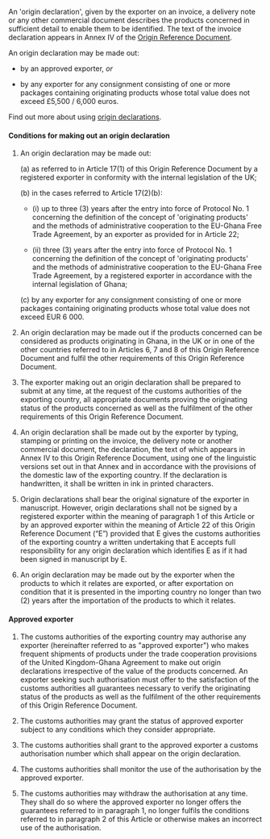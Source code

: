 An 'origin declaration', given by the exporter on an invoice, a delivery note or any other commercial document describes the products concerned in sufficient detail to enable them to be identified. The text of the invoice declaration appears in Annex IV of the [Origin Reference Document]({ord_url}).

An origin declaration may be made out:

- by an approved exporter, _or_

- by any exporter for any consignment consisting of one or more packages containing originating products whose total value does not exceed £5,500 / 6,000 euros.

Find out more about using [origin declarations](https://www.gov.uk/guidance/get-proof-of-origin-for-your-goods#origin-declaration).

#### Conditions for making out an origin declaration

1. An origin declaration may be made out:

    (a) as referred to in Article 17(1) of this Origin Reference Document by a registered exporter in conformity with the internal legislation of the UK;

    (b) in the cases referred to Article 17(2)(b):

      - (i) up to three (3) years after the entry into force of Protocol No. 1 concerning the definition of the concept of 'originating products' and the methods of administrative cooperation to the EU-Ghana Free Trade Agreement, by an exporter as provided for in Article 22;

      - (ii) three (3) years after the entry into force of Protocol No. 1 concerning the definition of the concept of 'originating products' and the methods of administrative cooperation to the EU-Ghana Free Trade Agreement, by a registered exporter in accordance with the internal legislation of Ghana;

    (c) by any exporter for any consignment consisting of one or more packages containing originating products whose total value does not exceed EUR 6 000.

2. An origin declaration may be made out if the products concerned can be considered as products originating in Ghana, in the UK or in one of the other countries referred to in Articles 6, 7 and 8 of this Origin Reference Document and fulfil the other requirements of this Origin Reference Document.

3. The exporter making out an origin declaration shall be prepared to submit at any time, at the request of the customs authorities of the exporting country, all appropriate documents proving the originating status of the products concerned as well as the fulfilment of the other requirements of this Origin Reference Document.

4. An origin declaration shall be made out by the exporter by typing, stamping or printing on the invoice, the delivery note or another commercial document, the declaration, the text of which appears in Annex IV to this Origin Reference Document, using one of the linguistic versions set out in that Annex and in accordance with the provisions of the domestic law of the exporting country. If the declaration is handwritten, it shall be written in ink in printed characters.

5. Origin declarations shall bear the original signature of the exporter in manuscript. However, origin declarations shall not be signed by a registered exporter within the meaning of paragraph 1 of this Article or by an approved exporter within the meaning of Article 22 of this Origin Reference Document (“E”) provided that E gives the customs authorities of the exporting country a written undertaking that E accepts full responsibility for any origin declaration which identifies E as if it had been signed in manuscript by E. 

6. An origin declaration may be made out by the exporter when the products to which it relates are exported, or after exportation on condition that it is presented in the importing country no longer than two (2) years after the importation of the products to which it relates.

#### Approved exporter

1. The customs authorities of the exporting country may authorise any exporter (hereinafter referred to as "approved exporter") who makes frequent shipments of products under the trade cooperation provisions of the United Kingdom-Ghana Agreement to make out origin declarations irrespective of the value of the products concerned. An exporter seeking such authorisation must offer to the satisfaction of the customs authorities all guarantees necessary to verify the originating status of the products as well as the fulfilment of the other requirements of this Origin Reference Document.

2. The customs authorities may grant the status of approved exporter subject to any conditions which they consider appropriate.

3. The customs authorities shall grant to the approved exporter a customs authorisation number which shall appear on the origin declaration.

4. The customs authorities shall monitor the use of the authorisation by the approved exporter.

5. The customs authorities may withdraw the authorisation at any time. They shall do so where the approved exporter no longer offers the guarantees referred to in paragraph 1, no longer fulfils the conditions referred to in paragraph 2 of this Article or otherwise makes an incorrect use of the authorisation.
